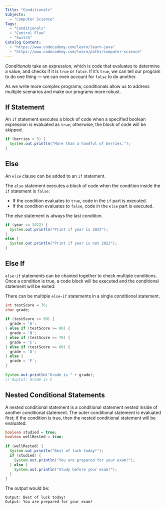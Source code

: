 ```yaml
---
Title: "Conditionals"
Subjects:
  - "Computer Science"
Tags: 
  - "Conditionals"
  - "Control Flow"
  - "Switch"
Catalog Content:
  - "https://www.codecademy.com/learn/learn-java"
  - "https://www.codecademy.com/learn/paths/computer-science"
---
```


_Conditionals_ take an expression, which is code that evaluates to determine a value, and checks if it is `true` or `false`. If it’s `true`, we can tell our program to do one thing — we can even account for `false` to do another.

As we write more complex programs, conditionals allow us to address multiple scenarios and make our programs more robust.

## If Statement

An `if` statement executes a block of code when a specified boolean expression is evaluated as `true`; otherwise, the block of code will be skipped.

```java
if (berries > 5) {
  System.out.println("More than a handful of berries.");
}
```

## Else

An `else` clause can be added to an `if` statement. 

The `else` statement executes a block of code when the condition inside the `if` statement is `false`:

- If the condition evaluates to `true`, code in the `if` part is executed.
- If the condition evaluates to `false`, code in the `else` part is executed.

The else statement is always the last condition.

```java
if (year == 2022) {
  System.out.println("Print if year is 2022");
}
else {
  System.out.println("Print if year is not 2022");
}
```

## Else If

`else`-`if` statements can be chained together to check multiple conditions. Once a condition is true, a code block will be executed and the conditional statement will be exited.

There can be multiple `else`-`if` statements in a single conditional statement.

```java
int testScore = 76;
char grade;
 
if (testScore >= 90) {
  grade = 'A';
} else if (testScore >= 80) {
  grade = 'B';
} else if (testScore >= 70) {
  grade = 'C';
} else if (testScore >= 60) {
  grade = 'D';
} else {
  grade = 'F';
}
 
System.out.println("Grade is " + grade); 
// Ouptut: Grade is C
```

## Nested Conditional Statements

A nested conditional statement is a conditional statement nested inside of another conditional statement. The outer conditional statement is evaluated first; if the condition is true, then the nested conditional statement will be evaluated.

```java
boolean studied = true;
boolean wellRested = true;
 
if (wellRested) {
  System.out.println("Best of luck today!");  
  if (studied) {
    System.out.println("You are prepared for your exam!");
  } else {
    System.out.println("Study before your exam!");
  }
}
```

The output would be:

```
Output: Best of luck today!
Output: You are prepared for your exam!
```
